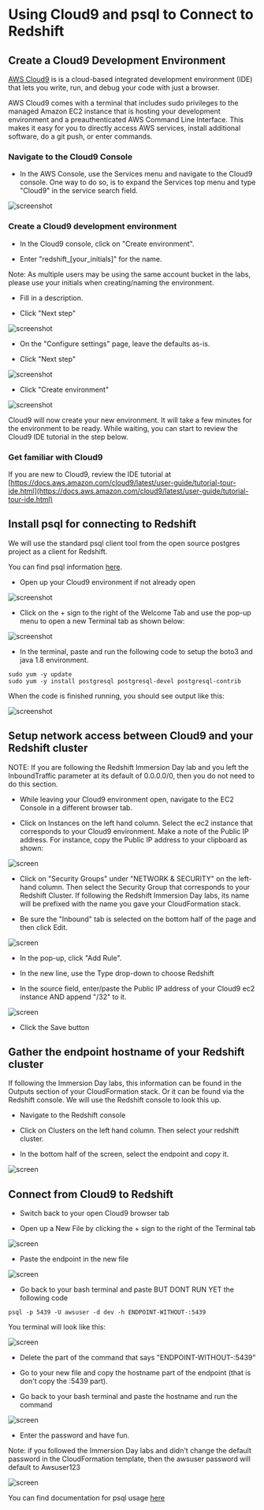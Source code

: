 # Using Cloud9 and psql to Connect to Redshift

## Create a Cloud9 Development Environment

[AWS Cloud9](https://aws.amazon.com/cloud9/) is is a cloud-based integrated development environment (IDE) that lets you write, run, and debug your code with just a browser.

AWS Cloud9 comes with a terminal that includes sudo privileges to the managed Amazon EC2 instance that is hosting your development environment and a preauthenticated AWS Command Line Interface. This makes it easy for you to directly access AWS services, install additional software, do a git push, or enter commands.

### Navigate to the Cloud9 Console

* In the AWS Console, use the Services menu and navigate to the Cloud9 console.  One way to do so, is to expand the Services top menu and type "Cloud9" in the service search field.

![screenshot](images/C90.png)

### Create a Cloud9 development environment

* In the Cloud9 console, click on "Create environment".  

* Enter "redshift_[your_initials]" for the name.

Note: As multiple users may be using the same account bucket in the labs, please use your initials when creating/naming the environment.

* Fill in a description.

* Click "Next step"

![screenshot](images/C91.png)

* On the "Configure settings" page, leave the defaults as-is.

* Click "Next step"

![screenshot](images/C92.png)

* Click "Create environment"

![screenshot](images/C93.png)

Cloud9 will now create your new environment.  It will take a few minutes for the environment to be ready.   While waiting, you can start to review the Cloud9 IDE tutorial in the step below.

### Get familiar with Cloud9
If you are new to Cloud9, review the IDE tutorial at [https://docs.aws.amazon.com/cloud9/latest/user-guide/tutorial-tour-ide.html](https://docs.aws.amazon.com/cloud9/latest/user-guide/tutorial-tour-ide.html)


## Install psql for connecting to Redshift

We will use the standard psql client tool from the open source postgres project as a client for Redshift.

You can find psql information [here](https://www.postgresql.org/docs/8.4/app-psql.html).


* Open up your Cloud9 environment if not already open

![screenshot](images/prereq1.png)

* Click on the + sign to the right of the Welcome Tab and use the pop-up menu to open a new Terminal tab as shown below:

![screenshot](images/prereq2.png)

* In the terminal, paste and run the following code to setup the boto3 and java 1.8 environment.

```
sudo yum -y update
sudo yum -y install postgresql postgresql-devel postgresql-contrib

```

When the code is finished running, you should see output like this:

![screenshot](images/prereq3.png)



## Setup network access between Cloud9 and your Redshift cluster

NOTE: If you are following the Redshift Immersion Day lab and you left the InboundTraffic parameter at its default of 0.0.0.0/0, then you do not need to do this section.

* While leaving your Cloud9 environment open, navigate to the EC2 Console in a different browser tab.

* Click on Instances on the left hand column.  Select the ec2 instance that corresponds to your Cloud9 environment.  Make a note of the Public IP address.  For instance, copy the Public IP address to your clipboard as shown:

![screen](images/net1.png)

* Click on "Security Groups" under "NETWORK & SECURITY" on the left-hand column.  Then select the Security Group that corresponds to your Redshift Cluster.  If following the Redshift Immersion Day labs, its name will be prefixed with the name you gave your CloudFormation stack.

* Be sure the "Inbound" tab is selected on the bottom half of the page and then click Edit.

![screen](images/net2.png)

* In the pop-up, click "Add Rule".  

* In the new line, use the Type drop-down to choose Redshift

* In the source field, enter/paste the Public IP address of your Cloud9 ec2 instance AND append "/32" to it.

![screen](images/net3.png)

* Click the Save button


## Gather the endpoint hostname of your Redshift cluster

If following the Immersion Day labs, this information can be found in the Outputs section of your CloudFormation stack.  Or it can be found via the Redshift console.  We will use the Redshift console to look this up.

* Navigate to the Redshift console

* Click on Clusters on the left hand column.  Then select your redshift cluster.

* In the bottom half of the screen, select the endpoint and copy it.

![screen](images/rs1.png)


## Connect from Cloud9 to Redshift

* Switch back to your open Cloud9 browser tab

* Open up a New File by clicking the + sign to the right of the Terminal tab

![screen](images/rs2.png)

* Paste the endpoint in the new file

![screen](images/rs3.png)

* Go back to your bash terminal and paste BUT DONT RUN YET the following code

```
psql -p 5439 -U awsuser -d dev -h ENDPOINT-WITHOUT-:5439
```

You terminal will look like this:

![screen](images/rs4.png)

* Delete the part of the command that says "ENDPOINT-WITHOUT-:5439"

* Go to your new file and copy the hostname part of the endpoint (that is don't copy the :5439 part).

* Go back to your bash terminal and paste the hostname and run the command

![screen](images/rs5.png)

* Enter the password and have fun.

Note: if you followed the Immersion Day labs and didn't change the default password in the CloudFormation template, then the awsuser password will default to Awsuser123

![screen](images/rs6.png)

You can find documentation for psql usage [here](https://www.postgresql.org/docs/8.4/app-psql.html)

